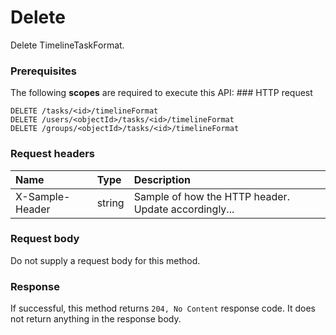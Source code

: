 # Delete

Delete TimelineTaskFormat.
### Prerequisites
The following **scopes** are required to execute this API: ### HTTP request
<!-- { "blockType": "ignored" } -->
```http
DELETE /tasks/<id>/timelineFormat
DELETE /users/<objectId>/tasks/<id>/timelineFormat
DELETE /groups/<objectId>/tasks/<id>/timelineFormat

```
### Request headers
| Name       | Type | Description|
|:---------------|:--------|:----------|
| X-Sample-Header  | string  | Sample of how the HTTP header. Update accordingly...|

### Request body
Do not supply a request body for this method.


### Response
If successful, this method returns `204, No Content` response code. It does not return anything in the response body.


<!-- uuid: e547da3e-dc3d-4201-9ebd-84611901dc06
2015-10-14 23:39:42 UTC -->
<!-- {
  "type": "#page.annotation",
  "description": "Delete",
  "keywords": "",
  "section": "documentation",
  "tocPath": ""
}-->